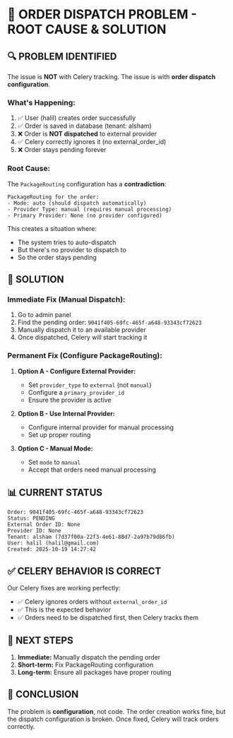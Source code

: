 # 🚨 ORDER DISPATCH PROBLEM - ROOT CAUSE & SOLUTION

## 🔍 **PROBLEM IDENTIFIED**

The issue is **NOT** with Celery tracking. The issue is with **order dispatch configuration**.

### **What's Happening:**
1. ✅ User (halil) creates order successfully
2. ✅ Order is saved in database (tenant: alsham)
3. ❌ Order is **NOT dispatched** to external provider
4. ✅ Celery correctly ignores it (no external_order_id)
5. ❌ Order stays pending forever

### **Root Cause:**
The `PackageRouting` configuration has a **contradiction**:

```
PackageRouting for the order:
- Mode: auto (should dispatch automatically)
- Provider Type: manual (requires manual processing)  
- Primary Provider: None (no provider configured)
```

This creates a situation where:
- The system tries to auto-dispatch
- But there's no provider to dispatch to
- So the order stays pending

## 🎯 **SOLUTION**

### **Immediate Fix (Manual Dispatch):**
1. Go to admin panel
2. Find the pending order: `9041f405-69fc-465f-a648-93343cf72623`
3. Manually dispatch it to an available provider
4. Once dispatched, Celery will start tracking it

### **Permanent Fix (Configure PackageRouting):**
1. **Option A - Configure External Provider:**
   - Set `provider_type` to `external` (not `manual`)
   - Configure a `primary_provider_id`
   - Ensure the provider is active

2. **Option B - Use Internal Provider:**
   - Configure internal provider for manual processing
   - Set up proper routing

3. **Option C - Manual Mode:**
   - Set `mode` to `manual`
   - Accept that orders need manual processing

## 📊 **CURRENT STATUS**

```
Order: 9041f405-69fc-465f-a648-93343cf72623
Status: PENDING
External Order ID: None
Provider ID: None
Tenant: alsham (7d37f00a-22f3-4e61-88d7-2a97b79d86fb)
User: halil (halil@gmail.com)
Created: 2025-10-19 14:27:42
```

## ✅ **CELERY BEHAVIOR IS CORRECT**

Our Celery fixes are working perfectly:
- ✅ Celery ignores orders without `external_order_id`
- ✅ This is the expected behavior
- ✅ Orders need to be dispatched first, then Celery tracks them

## 🔧 **NEXT STEPS**

1. **Immediate:** Manually dispatch the pending order
2. **Short-term:** Fix PackageRouting configuration
3. **Long-term:** Ensure all packages have proper routing

## 🎉 **CONCLUSION**

The problem is **configuration**, not code. The order creation works fine, but the dispatch configuration is broken. Once fixed, Celery will track orders correctly.

